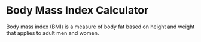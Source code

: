 # Body Mass Index Calculator
Body mass index (BMI) is a measure of body fat based on height and weight that applies to adult men and women.
